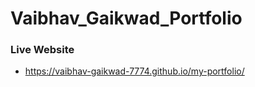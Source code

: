# Vaibhav_Gaikwad_Portfolio

### Live Website
* https://vaibhav-gaikwad-7774.github.io/my-portfolio/

